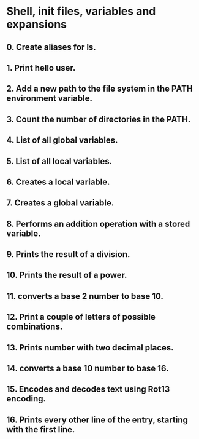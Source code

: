 # Shell, init files, variables and expansions
## 0. Create aliases for ls.
## 1. Print hello user.
## 2. Add a new path to the file system in the PATH environment variable.
## 3. Count the number of directories in the PATH.
## 4. List of all global variables.
## 5. List of all local variables.
## 6. Creates a local variable.
## 7. Creates a global variable.
## 8. Performs an addition operation with a stored variable.
## 9. Prints the result of a division.
## 10. Prints the result of a power.
## 11. converts a base 2 number to base 10.
## 12. Print a couple of letters of possible combinations.
## 13. Prints number with two decimal places.
## 14. converts a base 10 number to base 16.
## 15. Encodes and decodes text using Rot13 encoding. 
## 16. Prints every other line of the entry, starting with the first line. 
